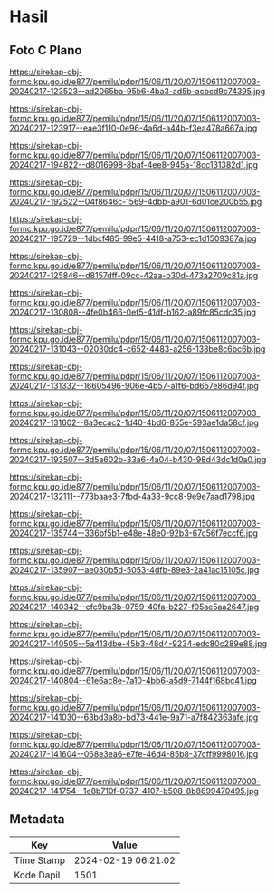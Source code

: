 # Hasil

## Foto C Plano

https://sirekap-obj-formc.kpu.go.id/e877/pemilu/pdpr/15/06/11/20/07/1506112007003-20240217-123523--ad2065ba-95b6-4ba3-ad5b-acbcd9c74395.jpg

https://sirekap-obj-formc.kpu.go.id/e877/pemilu/pdpr/15/06/11/20/07/1506112007003-20240217-123917--eae3f110-0e96-4a6d-a44b-f3ea478a667a.jpg

https://sirekap-obj-formc.kpu.go.id/e877/pemilu/pdpr/15/06/11/20/07/1506112007003-20240217-194822--d8016998-8baf-4ee8-945a-18cc131382d1.jpg

https://sirekap-obj-formc.kpu.go.id/e877/pemilu/pdpr/15/06/11/20/07/1506112007003-20240217-192522--04f8646c-1569-4dbb-a901-6d01ce200b55.jpg

https://sirekap-obj-formc.kpu.go.id/e877/pemilu/pdpr/15/06/11/20/07/1506112007003-20240217-195729--1dbcf485-99e5-4418-a753-ec1d1509387a.jpg

https://sirekap-obj-formc.kpu.go.id/e877/pemilu/pdpr/15/06/11/20/07/1506112007003-20240217-125846--d8157dff-09cc-42aa-b30d-473a2709c81a.jpg

https://sirekap-obj-formc.kpu.go.id/e877/pemilu/pdpr/15/06/11/20/07/1506112007003-20240217-130808--4fe0b466-0ef5-41df-b162-a89fc85cdc35.jpg

https://sirekap-obj-formc.kpu.go.id/e877/pemilu/pdpr/15/06/11/20/07/1506112007003-20240217-131043--02030dc4-c652-4483-a256-138be8c6bc6b.jpg

https://sirekap-obj-formc.kpu.go.id/e877/pemilu/pdpr/15/06/11/20/07/1506112007003-20240217-131332--16605496-906e-4b57-a1f6-bd657e86d94f.jpg

https://sirekap-obj-formc.kpu.go.id/e877/pemilu/pdpr/15/06/11/20/07/1506112007003-20240217-131602--8a3ecac2-1d40-4bd6-855e-593ae1da58cf.jpg

https://sirekap-obj-formc.kpu.go.id/e877/pemilu/pdpr/15/06/11/20/07/1506112007003-20240217-193507--3d5a602b-33a6-4a04-b430-98d43dc1d0a0.jpg

https://sirekap-obj-formc.kpu.go.id/e877/pemilu/pdpr/15/06/11/20/07/1506112007003-20240217-132111--773baae3-7fbd-4a33-9cc8-9e9e7aad1798.jpg

https://sirekap-obj-formc.kpu.go.id/e877/pemilu/pdpr/15/06/11/20/07/1506112007003-20240217-135744--336bf5b1-e48e-48e0-92b3-67c56f7eccf6.jpg

https://sirekap-obj-formc.kpu.go.id/e877/pemilu/pdpr/15/06/11/20/07/1506112007003-20240217-135907--ae030b5d-5053-4dfb-89e3-2a41ac15105c.jpg

https://sirekap-obj-formc.kpu.go.id/e877/pemilu/pdpr/15/06/11/20/07/1506112007003-20240217-140342--cfc9ba3b-0759-40fa-b227-f05ae5aa2647.jpg

https://sirekap-obj-formc.kpu.go.id/e877/pemilu/pdpr/15/06/11/20/07/1506112007003-20240217-140505--5a413dbe-45b3-48d4-9234-edc80c289e88.jpg

https://sirekap-obj-formc.kpu.go.id/e877/pemilu/pdpr/15/06/11/20/07/1506112007003-20240217-140804--61e6ac8e-7a10-4bb6-a5d9-7144f168bc41.jpg

https://sirekap-obj-formc.kpu.go.id/e877/pemilu/pdpr/15/06/11/20/07/1506112007003-20240217-141030--63bd3a8b-bd73-441e-9a71-a7f842363afe.jpg

https://sirekap-obj-formc.kpu.go.id/e877/pemilu/pdpr/15/06/11/20/07/1506112007003-20240217-141604--068e3ea6-e7fe-46d4-85b8-37cff9998016.jpg

https://sirekap-obj-formc.kpu.go.id/e877/pemilu/pdpr/15/06/11/20/07/1506112007003-20240217-141754--1e8b710f-0737-4107-b508-8b8699470495.jpg


## Metadata

| Key        | Value               |
| ---------- | ------------------- |
| Time Stamp | 2024-02-19 06:21:02 |
| Kode Dapil | 1501                |



